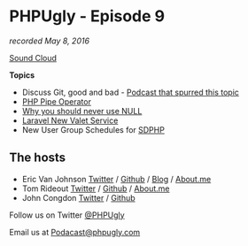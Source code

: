 # PHPUgly - Episode 9
*recorded May 8, 2016*


[Sound Cloud](https://soundcloud.com/phpugly/episode9)

**Topics**

* Discuss Git, good and bad - [Podcast that spurred this topic](http://pca.st/0RuP)
* [PHP Pipe Operator](https://wiki.php.net/rfc/pipe-operator)
* [Why you should never use NULL](https://qafoo.com/blog/083_never_use_null.html)
* [Laravel New Valet Service](https://laravel.com/docs/5.2/valet)
* New User Group Schedules for [SDPHP](http://www.meetup.com/sandiegophp/)

## The hosts
* Eric Van Johnson [Twitter](https://twitter.com/shocm) / [Github](https://github.com/ericvanjohnson/) / [Blog](https://www.shocm.com) / [About.me](https://about.me/shocm) 
* Tom Rideout [Twitter](https://twitter.com/realrideout) / [Github](https://github.com/trideout/) / [About.me](https://about.me/thomasrideout)
* John Congdon [Twitter](https://twitter.com/johncongdon) / [Github](https://github.com/johncongdon) 

Follow us on Twitter [@PHPUgly](https://twitter.com/phpugly) 

Email us at [Podacast@phpugly.com](mailto:podcast@phpugly.com)
